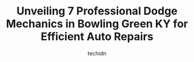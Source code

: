 ---
layout: ampstory
image: https://images.unsplash.com/photo-1577732024748-f6ba00087e33?ixlib=rb-4.0.3&ixid=MnwxMjA3fDB8MHxwaG90by1wYWdlfHx8fGVufDB8fHx8&auto=format&fit=crop&w=640&h=853&q=80
author: techidn
featured: false
description: Looking for reliable and skilled Dodge Mechanic in Bowling Green KY, USA? Your search ends here with the 7 best Dodge Mechanic in town. With their expertise and commitment to delivering exce
title: Unveiling 7 Professional Dodge Mechanics in Bowling Green KY for Efficient Auto Repairs
cover:
   title: Unveiling 7 Professional Dodge Mechanics in Bowling Green KY for Efficient Auto Repairs
   subtitle: Rickpate
   background: https://images.unsplash.com/photo-1577732024748-f6ba00087e33?ixlib=rb-4.0.3&ixid=MnwxMjA3fDB8MHxwaG90by1wYWdlfHx8fGVufDB8fHx8&auto=format&fit=crop&w=640&h=853&q=80

pages: 
 - layout: thirds
   top: <h1>#1 Musser Automotive</h1>
   bottom: "<p>After breaking down on the I-65S and being from out of state, we felt a bit stuck until our tow truck driver recommended Musser Motorsports.Having a European car, its no</p>"
   background: https://www.knot35.com/toplist/wp-content/uploads/2023/06/best-dodge-mechanic-1-in-bowling-green-ky-1685841085.jpeg
   backgroundblur: true
 - layout: thirds
   top: <h1>#2 Huntsman Automotive</h1>
   bottom: "<p>1728 Campbell Ln, Bowling Green, KY 42104, United States</p>"
   background: https://www.knot35.com/toplist/wp-content/uploads/2023/06/best-dodge-mechanic-2-in-bowling-green-ky-1685841085.jpeg
   cta:
      link: https://www.knot35.com/toplist/unveiling-7-professional-dodge-mechanics-in-bowling-green-ky-for-efficient-auto-repairs/
      text: Unveiling 7 Professional Dodge Mechanics in Bowling Green KY for Efficient Auto Repairs
 - layout: thirds
   top: <h1>#3 Champs Auto Care & Tire Center</h1>
   bottom: "<p>1740 Campbell Ln, Bowling Green, KY 42104, United States</p>"
   background: https://www.knot35.com/toplist/wp-content/uploads/2023/06/best-dodge-mechanic-3-in-bowling-green-ky-1685841086.jpeg
   cta:
      link: https://www.knot35.com/toplist/unveiling-7-professional-dodge-mechanics-in-bowling-green-ky-for-efficient-auto-repairs/
      text: Unveiling 7 Professional Dodge Mechanics in Bowling Green KY for Efficient Auto Repairs
 - layout: thirds
   top: <h1>#4 KP Customs Automotive & Tire Custom Wheels and Tires, Suspension, Performance</h1>
   bottom: "<p>5993 Scottsville Rd, Bowling Green, KY 42104, United States</p>"
   background: https://images.unsplash.com/photo-1524169358666-79f22534bc6e?ixlib=rb-4.0.3&ixid=MnwxMjA3fDB8MHxwaG90by1wYWdlfHx8fGVufDB8fHx8&auto=format&fit=crop&w=640&h=853&q=80
   cta:
      link: https://www.knot35.com/toplist/unveiling-7-professional-dodge-mechanics-in-bowling-green-ky-for-efficient-auto-repairs/
      text: Unveiling 7 Professional Dodge Mechanics in Bowling Green KY for Efficient Auto Repairs
 - layout: thirds
   top: <h1>#5 Floyd Clines Garage</h1>
   bottom: "<p>2761 Pioneer Dr, Bowling Green, KY 42101, United States</p>"
   background: https://images.unsplash.com/photo-1591393223703-56fe1347ac62?ixlib=rb-4.0.3&ixid=MnwxMjA3fDB8MHxwaG90by1wYWdlfHx8fGVufDB8fHx8&auto=format&fit=crop&w=640&h=853&q=80
   cta:
      link: https://www.knot35.com/toplist/unveiling-7-professional-dodge-mechanics-in-bowling-green-ky-for-efficient-auto-repairs/
      text: Unveiling 7 Professional Dodge Mechanics in Bowling Green KY for Efficient Auto Repairs
 - layout: thirds
   top: <h1>#6 Tucks Auto Care</h1>
   bottom: "<p>127 Dishman Ln, Bowling Green, KY 42101, United States</p>"
   background: https://images.unsplash.com/photo-1541356665065-22676f35dd40?ixlib=rb-4.0.3&ixid=MnwxMjA3fDB8MHxwaG90by1wYWdlfHx8fGVufDB8fHx8&auto=format&fit=crop&w=640&h=853&q=80
   cta:
      link: https://www.knot35.com/toplist/unveiling-7-professional-dodge-mechanics-in-bowling-green-ky-for-efficient-auto-repairs/
      text: Unveiling 7 Professional Dodge Mechanics in Bowling Green KY for Efficient Auto Repairs
 - layout: thirds
   top: <h1>#7 Modern Automotive</h1>
   bottom: "<p>2430 Russellville Rd, Bowling Green, KY 42101, United States</p>"
   background: https://images.unsplash.com/photo-1597773150796-e5c14ebecbf5?ixlib=rb-4.0.3&ixid=MnwxMjA3fDB8MHxwaG90by1wYWdlfHx8fGVufDB8fHx8&auto=format&fit=crop&w=640&h=853&q=80
   cta:
      link: https://www.knot35.com/toplist/unveiling-7-professional-dodge-mechanics-in-bowling-green-ky-for-efficient-auto-repairs/
      text: Unveiling 7 Professional Dodge Mechanics in Bowling Green KY for Efficient Auto Repairs
 - layout: thirds
   middle: Continue reading...
   background: https://images.unsplash.com/photo-1489648022186-8f49310909a0?ixlib=rb-4.0.3&ixid=MnwxMjA3fDB8MHxwaG90by1wYWdlfHx8fGVufDB8fHx8&auto=format&fit=crop&w=640&h=853&q=80
   cta:
      link: https://www.knot35.com/toplist/unveiling-7-professional-dodge-mechanics-in-bowling-green-ky-for-efficient-auto-repairs/
      text: Unveiling 7 Professional Dodge Mechanics in Bowling Green KY for Efficient Auto Repairs
      
---
